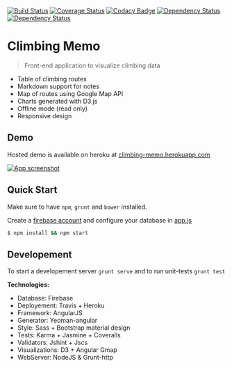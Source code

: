[![Build Status](https://travis-ci.org/cmizony/climbing-memo.svg?branch=master)](https://travis-ci.org/cmizony/climbing-memo)
[![Coverage Status](https://coveralls.io/repos/cmizony/climbing-memo/badge.svg?branch=master&service=github)](https://coveralls.io/github/cmizony/climbing-memo?branch=master)
[![Codacy Badge](https://www.codacy.com/project/badge/14fe4dbebbf54586a11e1b7aa59879f2)](https://www.codacy.com/public/cmizony/climbing_memo)
[![Dependency Status](https://www.versioneye.com/user/projects/54e567e1d1ec573c990006aa/badge.svg?style=flat)](https://www.versioneye.com/user/projects/54e567e1d1ec573c990006aa)
[![Dependency Status](https://www.versioneye.com/user/projects/54f3a16f4f31083e1b000826/badge.svg?style=flat)](https://www.versioneye.com/user/projects/54f3a16f4f31083e1b000826)


# Climbing Memo

> Front-end application to visualize climbing data

* Table of climbing routes
* Markdown support for notes
* Map of routes using Google Map API
* Charts generated with D3.js
* Offline mode (read only)
* Responsive design

Demo
-----

Hosted demo is available on heroku at [climbing-memo.herokuapp.com](http://climbing-memo.herokuapp.com/)

[![App screenshot](http://goo.gl/kaM5Sw)](http://climbing-memo.herokuapp.com)

Quick Start
-----

Make sure to have `npm`, `grunt` and `bower` installed.

Create a [firebase account](https://www.firebase.com/) and configure your database in [app.js](app/scripts/app.js#L30)


```sh
$ npm install && npm start
```

Developement
-----

To start a developement server `grunt serve` and to run unit-tests `grunt test`

**Technologies:**

* Database:        Firebase
* Deployement:     Travis + Heroku
* Framework:       AngularJS
* Generator:       Yeoman-angular
* Style:           Sass + Bootstrap material design
* Tests:           Karma + Jasmine + Coveralls
* Validators:      Jshint + Jscs
* Visualizations:  D3 + Angular Gmap
* WebServer:       NodeJS & Grunt-http
